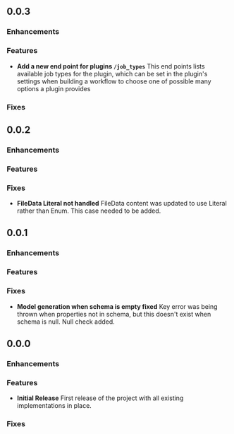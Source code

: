 ## 0.0.3

### Enhancements

### Features

* **Add a new end point for plugins `/job_types`** This end points lists available job types for the plugin, which can be set in the plugin's settings when building a workflow to choose one of possible many options a plugin provides

### Fixes

## 0.0.2

### Enhancements

### Features

### Fixes

* **FileData Literal not handled** FileData content was updated to use Literal rather than Enum. This case needed to be added. 

## 0.0.1

### Enhancements

### Features

### Fixes

* **Model generation when schema is empty fixed** Key error was being thrown when properties not in schema, but this doesn't exist when schema is null. Null check added. 

## 0.0.0

### Enhancements

### Features

* **Initial Release** First release of the project with all existing implementations in place. 

### Fixes
